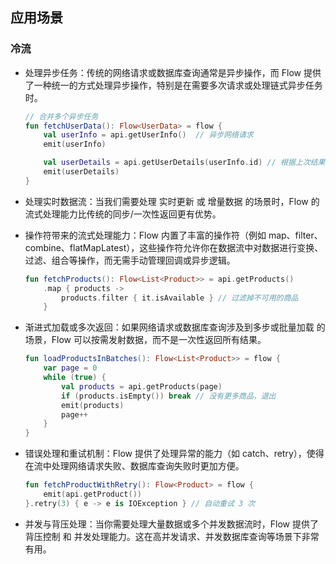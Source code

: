 ## 应用场景

### 冷流

- 处理异步任务：传统的网络请求或数据库查询通常是异步操作，而 Flow 提供了一种统一的方式处理异步操作，特别是在需要多次请求或处理链式异步任务时。

    ```kotlin
    // 合并多个异步任务
    fun fetchUserData(): Flow<UserData> = flow {
        val userInfo = api.getUserInfo()  // 异步网络请求
        emit(userInfo)

        val userDetails = api.getUserDetails(userInfo.id) // 根据上次结果发起的请求
        emit(userDetails)
    }
    ```

- 处理实时数据流：当我们需要处理 实时更新 或 增量数据 的场景时，Flow 的流式处理能力比传统的同步/一次性返回更有优势。
- 操作符带来的流式处理能力：Flow 内置了丰富的操作符（例如 map、filter、combine、flatMapLatest），这些操作符允许你在数据流中对数据进行变换、过滤、组合等操作，而无需手动管理回调或异步逻辑。

    ```kotlin
    fun fetchProducts(): Flow<List<Product>> = api.getProducts()
        .map { products ->
            products.filter { it.isAvailable } // 过滤掉不可用的商品
        }
    ```

- 渐进式加载或多次返回：如果网络请求或数据库查询涉及到多步或批量加载 的场景，Flow 可以按需发射数据，而不是一次性返回所有结果。

    ```kotlin
    fun loadProductsInBatches(): Flow<List<Product>> = flow {
        var page = 0
        while (true) {
            val products = api.getProducts(page)
            if (products.isEmpty()) break // 没有更多商品，退出
            emit(products)
            page++
        }
    }
    ```

- 错误处理和重试机制：Flow 提供了处理异常的能力（如 catch、retry），使得在流中处理网络请求失败、数据库查询失败时更加方便。

    ```kotlin
    fun fetchProductWithRetry(): Flow<Product> = flow {
        emit(api.getProduct())
    }.retry(3) { e -> e is IOException } // 自动重试 3 次
    ```

- 并发与背压处理：当你需要处理大量数据或多个并发数据流时，Flow 提供了 背压控制 和 并发处理能力。这在高并发请求、并发数据库查询等场景下非常有用。
